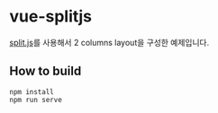 # vue-splitjs

[split.js](https://www.npmjs.com/package/split.js)를 사용해서 2 columns layout을 구성한 예제입니다.

## How to build
```
npm install
npm run serve
```
